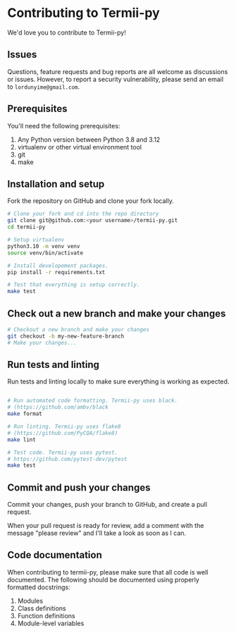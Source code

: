 # Contributing to Termii-py

We'd love you to contribute to Termii-py!


## Issues

Questions, feature requests and bug reports are all welcome as discussions or issues. However, to report a security vulnerability, please send an email to `lordunyime@gmail.com`.


## Prerequisites

You'll need the following prerequisites:

1. Any Python version between Python 3.8 and 3.12
2. virtualenv or other virtual environment tool
3. git
4. make


## Installation and setup

Fork the repository on GitHub and clone your fork locally.

```bash
# Clone your fork and cd into the repo directory
git clone git@github.com:<your username>/termii-py.git
cd termii-py

# Setup virtualenv
python3.10 -m venv venv
source venv/bin/activate

# Install developement packages.
pip install -r requirements.txt

# Test that everything is setup correctly.
make test
```

## Check out a new branch and make your changes

```bash
# Checkout a new branch and make your changes
git checkout -b my-new-feature-branch
# Make your changes...
```

## Run tests and linting

Run tests and linting locally to make sure everything is working as expected.

```bash

# Run automated code formatting. Termii-py uses black.
# (https://github.com/ambv/black
make format

# Run linting. Termii-py uses flake8
# (https://github.com/PyCQA/flake8)
make lint

# Test code. Termii-py uses pytest.
# https://github.com/pytest-dev/pytest
make test
```

## Commit and push your changes

Commit your changes, push your branch to GitHub, and create a pull request.

When your pull request is ready for review, add a comment with the message "please review" and I'll take a look as soon as I can.


## Code documentation

When contributing to termii-py, please make sure that all code is well documented. The following should be documented using properly formatted docstrings:

1. Modules
2. Class definitions
3. Function definitions
4. Module-level variables
